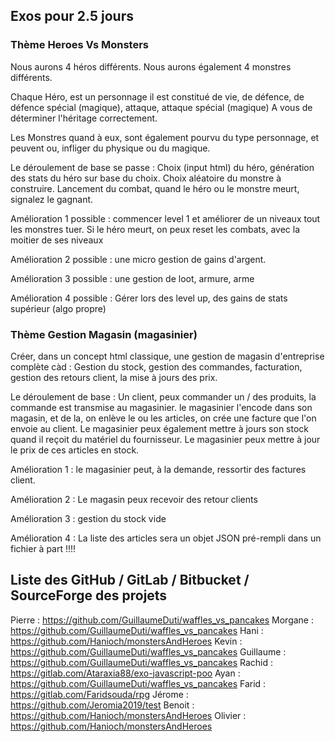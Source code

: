 ## Exos pour 2.5 jours ##
### Thème Heroes Vs Monsters ###

Nous aurons 4 héros différents.
Nous aurons également 4 monstres différents.

Chaque Héro, est un personnage
il est constitué de vie, de défence, de défence spécial (magique), attaque, attaque spécial (magique)
A vous de déterminer l'héritage correctement.

Les Monstres quand à eux, sont également pourvu du type personnage, et peuvent ou, infliger du physique ou du magique.

Le déroulement de base se passe :
Choix (input html) du héro, génération des stats du héro sur base du choix.
Choix aléatoire du monstre à construire.
Lancement du combat, quand le héro ou le monstre meurt, signalez le gagnant.

Amélioration 1 possible : commencer level 1 et améliorer de un niveaux tout les monstres tuer.
Si le héro meurt, on peux reset les combats, avec la moitier de ses niveaux

Amélioration 2 possible : une micro gestion de gains d'argent.

Amélioration 3 possible : une gestion de loot, armure, arme

Amélioration 4 possible : Gérer lors des level up, des gains de stats supérieur (algo propre)


### Thème Gestion Magasin (magasinier) ###

Créer, dans un concept html classique, une gestion de magasin d'entreprise complète càd : 
Gestion du stock, gestion des commandes, facturation, gestion des retours client, la mise à jours des prix.

Le déroulement de base : 
Un client, peux commander un / des produits, la commande est transmise au magasinier.
le magasinier l'encode dans son magasin, et de la, on enlève le ou les articles, on crée une facture que l'on envoie au client.
Le magasinier peux également mettre à jours son stock quand il reçoit du matériel du fournisseur.
Le magasinier peux mettre à jour le prix de ces articles en stock.


Amélioration 1 : le magasinier peut, à la demande, ressortir des factures client.

Amélioration 2 : Le magasin peux recevoir des retour clients

Amélioration 3 : gestion du stock vide

Amélioration 4 : La liste des articles sera un objet JSON pré-rempli dans un fichier à part !!!!

## Liste des GitHub / GitLab / Bitbucket / SourceForge des projets ##
Pierre :  https://github.com/GuillaumeDuti/waffles_vs_pancakes
Morgane :   https://github.com/GuillaumeDuti/waffles_vs_pancakes
Hani :   https://github.com/Hanioch/monstersAndHeroes
Kevin :   https://github.com/GuillaumeDuti/waffles_vs_pancakes
Guillaume :  https://github.com/GuillaumeDuti/waffles_vs_pancakes
Rachid :  https://gitlab.com/Ataraxia88/exo-javascript-poo
Ayan :  https://github.com/GuillaumeDuti/waffles_vs_pancakes 
Farid :  https://gitlab.com/Faridsouda/rpg
Jérome :   https://github.com/Jeromia2019/test
Benoit :   https://github.com/Hanioch/monstersAndHeroes
Olivier :   https://github.com/Hanioch/monstersAndHeroes
